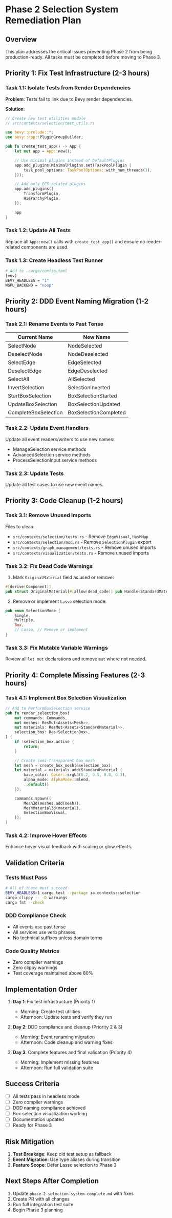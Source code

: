 # Phase 2 Selection System Remediation Plan

## Overview

This plan addresses the critical issues preventing Phase 2 from being production-ready. All tasks must be completed before moving to Phase 3.

## Priority 1: Fix Test Infrastructure (2-3 hours)

### Task 1.1: Isolate Tests from Render Dependencies

**Problem**: Tests fail to link due to Bevy render dependencies.

**Solution**:
```rust
// Create new test utilities module
// src/contexts/selection/test_utils.rs

use bevy::prelude::*;
use bevy::app::PluginGroupBuilder;

pub fn create_test_app() -> App {
    let mut app = App::new();

    // Use minimal plugins instead of DefaultPlugins
    app.add_plugins(MinimalPlugins.set(TaskPoolPlugin {
        task_pool_options: TaskPoolOptions::with_num_threads(1),
    }));

    // Add only ECS-related plugins
    app.add_plugins((
        TransformPlugin,
        HierarchyPlugin,
    ));

    app
}
```

### Task 1.2: Update All Tests

Replace all `App::new()` calls with `create_test_app()` and ensure no render-related components are used.

### Task 1.3: Create Headless Test Runner

```bash
# Add to .cargo/config.toml
[env]
BEVY_HEADLESS = "1"
WGPU_BACKEND = "noop"
```

## Priority 2: DDD Event Naming Migration (1-2 hours)

### Task 2.1: Rename Events to Past Tense

| Current Name | New Name |
|--------------|----------|
| SelectNode | NodeSelected |
| DeselectNode | NodeDeselected |
| SelectEdge | EdgeSelected |
| DeselectEdge | EdgeDeselected |
| SelectAll | AllSelected |
| InvertSelection | SelectionInverted |
| StartBoxSelection | BoxSelectionStarted |
| UpdateBoxSelection | BoxSelectionUpdated |
| CompleteBoxSelection | BoxSelectionCompleted |

### Task 2.2: Update Event Handlers

Update all event readers/writers to use new names:
- ManageSelection service methods
- AdvancedSelection service methods
- ProcessSelectionInput service methods

### Task 2.3: Update Tests

Update all test cases to use new event names.

## Priority 3: Code Cleanup (1-2 hours)

### Task 3.1: Remove Unused Imports

Files to clean:
- `src/contexts/selection/tests.rs` - Remove `EdgeVisual`, `HashMap`
- `src/contexts/selection/mod.rs` - Remove `SelectionPlugin` export
- `src/contexts/graph_management/tests.rs` - Remove unused imports
- `src/contexts/visualization/tests.rs` - Remove unused imports

### Task 3.2: Fix Dead Code Warnings

1. Mark `OriginalMaterial` field as used or remove:
```rust
#[derive(Component)]
pub struct OriginalMaterial(#[allow(dead_code)] pub Handle<StandardMaterial>);
```

2. Remove or implement `Lasso` selection mode:
```rust
pub enum SelectionMode {
    Single,
    Multiple,
    Box,
    // Lasso, // Remove or implement
}
```

### Task 3.3: Fix Mutable Variable Warnings

Review all `let mut` declarations and remove `mut` where not needed.

## Priority 4: Complete Missing Features (2-3 hours)

### Task 4.1: Implement Box Selection Visualization

```rust
// Add to PerformBoxSelection service
pub fn render_selection_box(
    mut commands: Commands,
    mut meshes: ResMut<Assets<Mesh>>,
    mut materials: ResMut<Assets<StandardMaterial>>,
    selection_box: Res<SelectionBox>,
) {
    if !selection_box.active {
        return;
    }

    // Create semi-transparent box mesh
    let mesh = create_box_mesh(&selection_box);
    let material = materials.add(StandardMaterial {
        base_color: Color::srgba(0.2, 0.5, 0.8, 0.3),
        alpha_mode: AlphaMode::Blend,
        ..default()
    });

    commands.spawn((
        Mesh3d(meshes.add(mesh)),
        MeshMaterial3d(material),
        SelectionBoxVisual,
    ));
}
```

### Task 4.2: Improve Hover Effects

Enhance hover visual feedback with scaling or glow effects.

## Validation Criteria

### Tests Must Pass
```bash
# All of these must succeed
BEVY_HEADLESS=1 cargo test --package ia contexts::selection
cargo clippy -- -D warnings
cargo fmt --check
```

### DDD Compliance Check
- All events use past tense
- All services use verb phrases
- No technical suffixes unless domain terms

### Code Quality Metrics
- Zero compiler warnings
- Zero clippy warnings
- Test coverage maintained above 80%

## Implementation Order

1. **Day 1**: Fix test infrastructure (Priority 1)
   - Morning: Create test utilities
   - Afternoon: Update tests and verify they run

2. **Day 2**: DDD compliance and cleanup (Priority 2 & 3)
   - Morning: Event renaming migration
   - Afternoon: Code cleanup and warning fixes

3. **Day 3**: Complete features and final validation (Priority 4)
   - Morning: Implement missing features
   - Afternoon: Run full validation suite

## Success Criteria

- [ ] All tests pass in headless mode
- [ ] Zero compiler warnings
- [ ] DDD naming compliance achieved
- [ ] Box selection visualization working
- [ ] Documentation updated
- [ ] Ready for Phase 3

## Risk Mitigation

1. **Test Breakage**: Keep old test setup as fallback
2. **Event Migration**: Use type aliases during transition
3. **Feature Scope**: Defer Lasso selection to Phase 3

## Next Steps After Completion

1. Update `phase-2-selection-system-complete.md` with fixes
2. Create PR with all changes
3. Run full integration test suite
4. Begin Phase 3 planning
